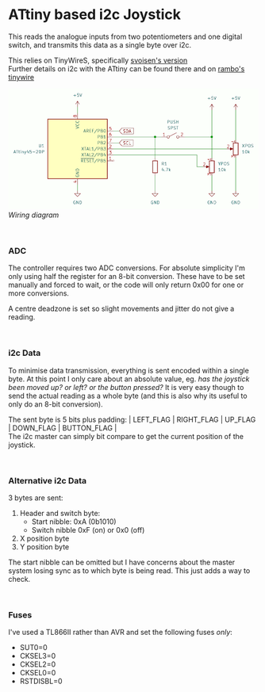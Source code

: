# ATtiny based i2c Joystick

This reads the analogue inputs from two potentiometers and one digital switch, and transmits this data as a single byte over i2c.

This relies on TinyWireS, specifically [svoisen's version](https://github.com/svoisen/TinyWire)\
Further details on i2c with the ATtiny can be found there and on [rambo's tinywire](https://github.com/rambo/TinyWire)

![Wiring](images/wiring.png)
*Wiring diagram*

<br/>

### ADC
The controller requires two ADC conversions. For absolute simplicity I'm only using half the register for an 8-bit conversion. These have to be set manually and forced to wait, or the code will only return 0x00 for one or more conversions.

A centre deadzone is set so slight movements and jitter do not give a reading.

<br/>

### i2c Data
To minimise data transmission, everything is sent encoded within a single byte. At this point I only care about an absolute value, eg. *has the joystick been moved up? or left? or the button pressed?* It is very easy though to send the actual reading as a whole byte (and this is also why its useful to only do an 8-bit conversion).

The sent byte is 5 bits plus padding:
| LEFT_FLAG | RIGHT_FLAG | UP_FLAG | DOWN_FLAG | BUTTON_FLAG |\
The i2c master can simply bit compare to get the current position of the joystick.

<br/>

### Alternative i2c Data
3 bytes are sent:
1. Header and switch byte:
    * Start nibble: 0xA (0b1010)
    * Switch nibble 0xF (on) or 0x0 (off)
2. X position byte
3. Y position byte

The start nibble can be omitted but I have concerns about the master system losing sync as to which byte is being read. This just adds a way to check.

<br />

### Fuses
I've used a TL866II rather than AVR and set the following fuses *only*:
* SUT0=0
* CKSEL3=0
* CKSEL2=0
* CKSEL0=0
* RSTDISBL=0